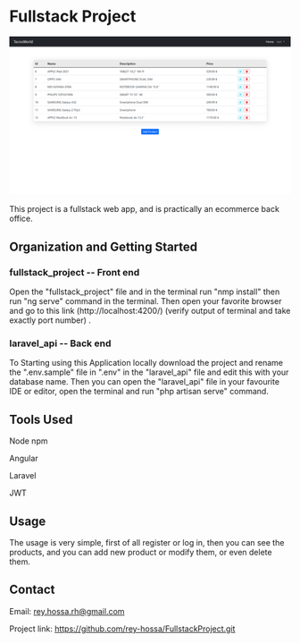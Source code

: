 # Fullstack Project

![Alt text](image.png "image")

This project is a fullstack web app, and is practically an ecommerce back office.

## Organization and Getting Started

### fullstack_project -- Front end
Open the "fullstack_project" file and in the terminal run "nmp install" then run "ng serve" command in the terminal. Then open your favorite browser and go to this link (http://localhost:4200/) (verify output of terminal and take exactly port number) . 


### laravel_api -- Back end

To Starting using this Application locally download the project and rename the ".env.sample" file in ".env" in the "laravel_api" file and edit this with your database name. Then you can open the "laravel_api" file in your favourite IDE or editor, open the terminal and run "php artisan serve" command.

## Tools Used

Node npm

Angular

Laravel

JWT


## Usage

The usage is very simple, first of all register or log in, then you can see the products, and you can add new product or modify them, or even delete them.

## Contact
Email: rey.hossa.rh@gmail.com

Project link: https://github.com/rey-hossa/FullstackProject.git

